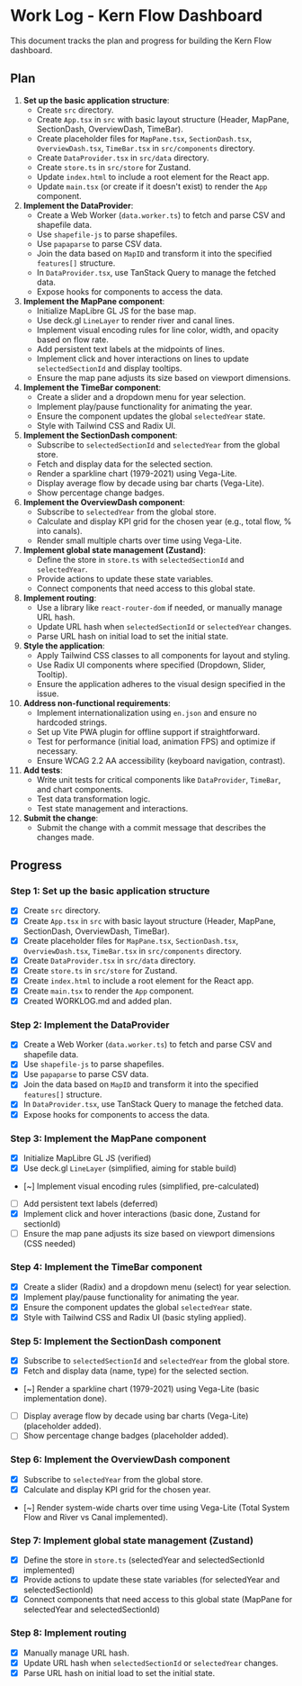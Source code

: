# Work Log - Kern Flow Dashboard

This document tracks the plan and progress for building the Kern Flow dashboard.

## Plan

1. **Set up the basic application structure**:
    - Create `src` directory.
    - Create `App.tsx` in `src` with basic layout structure (Header, MapPane, SectionDash, OverviewDash, TimeBar).
    - Create placeholder files for `MapPane.tsx`, `SectionDash.tsx`, `OverviewDash.tsx`, `TimeBar.tsx` in `src/components` directory.
    - Create `DataProvider.tsx` in `src/data` directory.
    - Create `store.ts` in `src/store` for Zustand.
    - Update `index.html` to include a root element for the React app.
    - Update `main.tsx` (or create if it doesn't exist) to render the `App` component.
2. **Implement the DataProvider**:
    - Create a Web Worker (`data.worker.ts`) to fetch and parse CSV and shapefile data.
    - Use `shapefile-js` to parse shapefiles.
    - Use `papaparse` to parse CSV data.
    - Join the data based on `MapID` and transform it into the specified `features[]` structure.
    - In `DataProvider.tsx`, use TanStack Query to manage the fetched data.
    - Expose hooks for components to access the data.
3. **Implement the MapPane component**:
    - Initialize MapLibre GL JS for the base map.
    - Use deck.gl `LineLayer` to render river and canal lines.
    - Implement visual encoding rules for line color, width, and opacity based on flow rate.
    - Add persistent text labels at the midpoints of lines.
    - Implement click and hover interactions on lines to update `selectedSectionId` and display tooltips.
    - Ensure the map pane adjusts its size based on viewport dimensions.
4. **Implement the TimeBar component**:
    - Create a slider and a dropdown menu for year selection.
    - Implement play/pause functionality for animating the year.
    - Ensure the component updates the global `selectedYear` state.
    - Style with Tailwind CSS and Radix UI.
5. **Implement the SectionDash component**:
    - Subscribe to `selectedSectionId` and `selectedYear` from the global store.
    - Fetch and display data for the selected section.
    - Render a sparkline chart (1979-2021) using Vega-Lite.
    - Display average flow by decade using bar charts (Vega-Lite).
    - Show percentage change badges.
6. **Implement the OverviewDash component**:
    - Subscribe to `selectedYear` from the global store.
    - Calculate and display KPI grid for the chosen year (e.g., total flow, % into canals).
    - Render small multiple charts over time using Vega-Lite.
7. **Implement global state management (Zustand)**:
    - Define the store in `store.ts` with `selectedSectionId` and `selectedYear`.
    - Provide actions to update these state variables.
    - Connect components that need access to this global state.
8. **Implement routing**:
    - Use a library like `react-router-dom` if needed, or manually manage URL hash.
    - Update URL hash when `selectedSectionId` or `selectedYear` changes.
    - Parse URL hash on initial load to set the initial state.
9. **Style the application**:
    - Apply Tailwind CSS classes to all components for layout and styling.
    - Use Radix UI components where specified (Dropdown, Slider, Tooltip).
    - Ensure the application adheres to the visual design specified in the issue.
10. **Address non-functional requirements**:
    - Implement internationalization using `en.json` and ensure no hardcoded strings.
    - Set up Vite PWA plugin for offline support if straightforward.
    - Test for performance (initial load, animation FPS) and optimize if necessary.
    - Ensure WCAG 2.2 AA accessibility (keyboard navigation, contrast).
11. **Add tests**:
    - Write unit tests for critical components like `DataProvider`, `TimeBar`, and chart components.
    - Test data transformation logic.
    - Test state management and interactions.
12. **Submit the change**:
    - Submit the change with a commit message that describes the changes made.

## Progress

### Step 1: Set up the basic application structure
- [x] Create `src` directory.
- [x] Create `App.tsx` in `src` with basic layout structure (Header, MapPane, SectionDash, OverviewDash, TimeBar).
- [x] Create placeholder files for `MapPane.tsx`, `SectionDash.tsx`, `OverviewDash.tsx`, `TimeBar.tsx` in `src/components` directory.
- [x] Create `DataProvider.tsx` in `src/data` directory.
- [x] Create `store.ts` in `src/store` for Zustand.
- [x] Create `index.html` to include a root element for the React app.
- [x] Create `main.tsx` to render the `App` component.
- [x] Created WORKLOG.md and added plan.
### Step 2: Implement the DataProvider
- [x] Create a Web Worker (`data.worker.ts`) to fetch and parse CSV and shapefile data.
- [x] Use `shapefile-js` to parse shapefiles.
- [x] Use `papaparse` to parse CSV data.
- [x] Join the data based on `MapID` and transform it into the specified `features[]` structure.
- [x] In `DataProvider.tsx`, use TanStack Query to manage the fetched data.
- [x] Expose hooks for components to access the data.
### Step 3: Implement the MapPane component
- [x] Initialize MapLibre GL JS (verified)
- [x] Use deck.gl `LineLayer` (simplified, aiming for stable build)
- [~] Implement visual encoding rules (simplified, pre-calculated)
- [ ] Add persistent text labels (deferred)
- [x] Implement click and hover interactions (basic done, Zustand for sectionId)
- [ ] Ensure the map pane adjusts its size based on viewport dimensions (CSS needed)
### Step 4: Implement the TimeBar component
- [x] Create a slider (Radix) and a dropdown menu (select) for year selection.
- [x] Implement play/pause functionality for animating the year.
- [x] Ensure the component updates the global `selectedYear` state.
- [x] Style with Tailwind CSS and Radix UI (basic styling applied).
### Step 5: Implement the SectionDash component
- [x] Subscribe to `selectedSectionId` and `selectedYear` from the global store.
- [x] Fetch and display data (name, type) for the selected section.
- [~] Render a sparkline chart (1979-2021) using Vega-Lite (basic implementation done).
- [ ] Display average flow by decade using bar charts (Vega-Lite) (placeholder added).
- [ ] Show percentage change badges (placeholder added).
### Step 6: Implement the OverviewDash component
- [x] Subscribe to `selectedYear` from the global store.
- [x] Calculate and display KPI grid for the chosen year.
- [~] Render system-wide charts over time using Vega-Lite (Total System Flow and River vs Canal implemented).
### Step 7: Implement global state management (Zustand)
- [x] Define the store in `store.ts` (selectedYear and selectedSectionId implemented)
- [x] Provide actions to update these state variables (for selectedYear and selectedSectionId)
- [x] Connect components that need access to this global state (MapPane for selectedYear and selectedSectionId)
### Step 8: Implement routing
- [x] Manually manage URL hash.
- [x] Update URL hash when `selectedSectionId` or `selectedYear` changes.
- [x] Parse URL hash on initial load to set the initial state.
